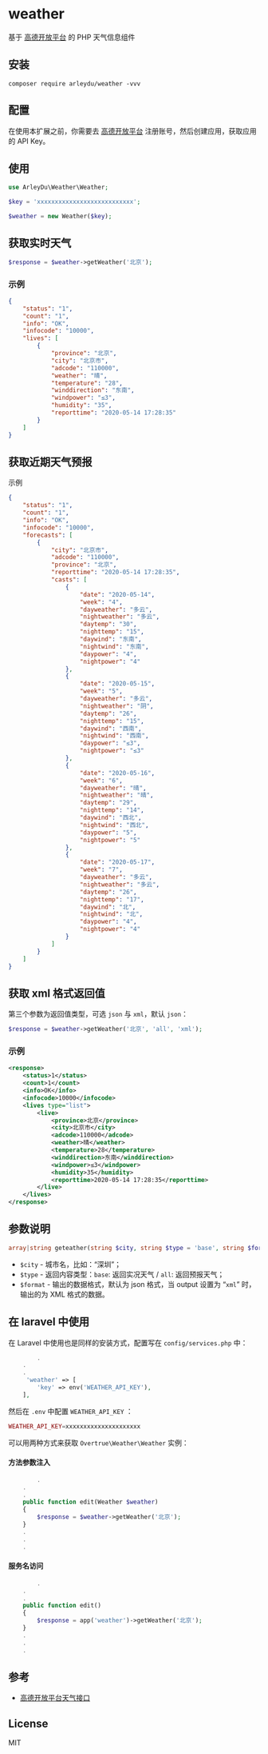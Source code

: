 # weather

基于 [高德开放平台](https://lbs.amap.com/dev/id/newuser) 的 PHP 天气信息组件

## 安装

```shell
composer require arleydu/weather -vvv
```

## 配置

在使用本扩展之前，你需要去 [高德开放平台](https://lbs.amap.com/dev/id/newuser) 注册账号，然后创建应用，获取应用的 API Key。

## 使用

```php
use ArleyDu\Weather\Weather;

$key = 'xxxxxxxxxxxxxxxxxxxxxxxxxxx';

$weather = new Weather($key);
```

## 获取实时天气

```php
$response = $weather->getWeather('北京');
```

### 示例

```json
{
    "status": "1",
    "count": "1",
    "info": "OK",
    "infocode": "10000",
    "lives": [
        {
            "province": "北京",
            "city": "北京市",
            "adcode": "110000",
            "weather": "晴",
            "temperature": "28",
            "winddirection": "东南",
            "windpower": "≤3",
            "humidity": "35",
            "reporttime": "2020-05-14 17:28:35"
        }
    ]
}
```

## 获取近期天气预报

示例

```json
{
    "status": "1",
    "count": "1",
    "info": "OK",
    "infocode": "10000",
    "forecasts": [
        {
            "city": "北京市",
            "adcode": "110000",
            "province": "北京",
            "reporttime": "2020-05-14 17:28:35",
            "casts": [
                {
                    "date": "2020-05-14",
                    "week": "4",
                    "dayweather": "多云",
                    "nightweather": "多云",
                    "daytemp": "30",
                    "nighttemp": "15",
                    "daywind": "东南",
                    "nightwind": "东南",
                    "daypower": "4",
                    "nightpower": "4"
                },
                {
                    "date": "2020-05-15",
                    "week": "5",
                    "dayweather": "多云",
                    "nightweather": "阴",
                    "daytemp": "26",
                    "nighttemp": "15",
                    "daywind": "西南",
                    "nightwind": "西南",
                    "daypower": "≤3",
                    "nightpower": "≤3"
                },
                {
                    "date": "2020-05-16",
                    "week": "6",
                    "dayweather": "晴",
                    "nightweather": "晴",
                    "daytemp": "29",
                    "nighttemp": "14",
                    "daywind": "西北",
                    "nightwind": "西北",
                    "daypower": "5",
                    "nightpower": "5"
                },
                {
                    "date": "2020-05-17",
                    "week": "7",
                    "dayweather": "多云",
                    "nightweather": "多云",
                    "daytemp": "26",
                    "nighttemp": "17",
                    "daywind": "北",
                    "nightwind": "北",
                    "daypower": "4",
                    "nightpower": "4"
                }
            ]
        }
    ]
}
```

## 获取 xml 格式返回值

第三个参数为返回值类型，可选 `json` 与 `xml`，默认 `json`：

```php
$response = $weather->getWeather('北京', 'all', 'xml');
```

### 示例

```xml
<response>
    <status>1</status>
    <count>1</count>
    <info>OK</info>
    <infocode>10000</infocode>
    <lives type="list">
        <live>
            <province>北京</province>
            <city>北京市</city>
            <adcode>110000</adcode>
            <weather>晴</weather>
            <temperature>28</temperature>
            <winddirection>东南</winddirection>
            <windpower>≤3</windpower>
            <humidity>35</humidity>
            <reporttime>2020-05-14 17:28:35</reporttime>
        </live>
    </lives>
</response>
```

## 参数说明

```php
array|string geteather(string $city, string $type = 'base', string $format = 'json')
```

- `$city` - 城市名，比如：“深圳”；
- `$type` - 返回内容类型：`base`: 返回实况天气 / `all`: 返回预报天气；
- `$format` - 输出的数据格式，默认为 json 格式，当 output 设置为 “`xml`” 时，输出的为 XML 格式的数据。

## 在 laravel 中使用

在 Laravel 中使用也是同样的安装方式，配置写在 `config/services.php` 中：

```php
		.
    .
    .
     'weather' => [
        'key' => env('WEATHER_API_KEY'),
    ],
```

然后在 `.env` 中配置 `WEATHER_API_KEY` ：

```php
WEATHER_API_KEY=xxxxxxxxxxxxxxxxxxxxx
```

可以用两种方式来获取 `Overtrue\Weather\Weather` 实例：

#### 方法参数注入

```php
		.
    .
    .
    public function edit(Weather $weather) 
    {
        $response = $weather->getWeather('北京');
    }
    .
    .
    .
```

#### 服务名访问

```php
		.
    .
    .
    public function edit() 
    {
        $response = app('weather')->getWeather('北京');
    }
    .
    .
    .
```

## 参考

- [高德开放平台天气接口](https://lbs.amap.com/api/webservice/guide/api/weatherinfo/)

## License

MIT